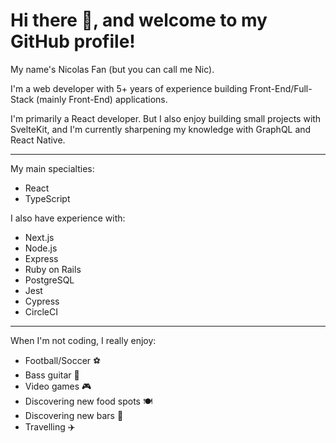 # Hi there 👋, and welcome to my GitHub profile!

My name's Nicolas Fan (but you can call me Nic).

I'm a web developer with 5+ years of experience building Front-End/Full-Stack (mainly Front-End) applications.

I'm primarily a React developer. But I also enjoy building small projects with SvelteKit, and I'm currently sharpening my knowledge with GraphQL and React Native.

---

My main specialties:
- React
- TypeScript

I also have experience with:
- Next.js
- Node.js
- Express
- Ruby on Rails
- PostgreSQL
- Jest
- Cypress
- CircleCI

---

When I'm not coding, I really enjoy:
- Football/Soccer ️⚽️
- Bass guitar 🎸
- Video games 🎮
- Discovering new food spots 🍽
- Discovering new bars 🍺
- Travelling ✈️
